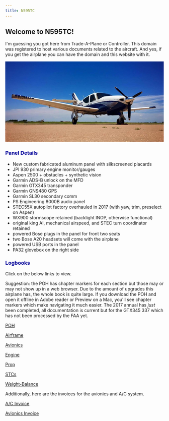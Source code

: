```yaml
---
title: N595TC
---
```


## Welcome to N595TC!

I'm guessing you got here from Trade-A-Plane or Controller. This domain was registered to host various documents related to the aircraft. And yes, if you get the airplane you can have the domain and this website with it.

![Daplane](IMG_1556.jpg)

<h3><a name="panel" style="color: #000099; text-decoration: none;">Panel Details</a></h3>

* New custom fabricated aluminum panel with silkscreened placards
* JPI 930 primary engine monitor/gauges
* Aspen 2500 + obstacles + synthetic vision
* Garmin ADS-B unlock on the MFD
* Garmin GTX345 transponder
* Garmin GNS480 GPS
* Garmin SL30 secondary comm
* PS Engineering 8000B audio panel
* STEC55X autopilot factory overhauled in 2017 (with yaw, trim, preselect on Aspen)
* WX900 stormscope retained (backlight INOP, otherwise functional)
* original king AI, mechanical airspeed, and STEC turn coordinator retained
* powered Bose plugs in the panel for front two seats
* two Bose A20 headsets will come with the airplane
* powered USB ports in the panel
* PA32 glovebox on the right side

<h3><a name="logbooks" style="color: #000099; text-decoration: none;">Logbooks</a></h3>

Click on the below links to view. 

Suggestion: the POH has chapter markers for each section but those may or may not show up in a web browser. Due to the amount of upgrades this airplane has, the whole book is quite large.  If you download the POH and open it offline in Adobe reader or Preview on a Mac, you'll see chapter markers which make navigating it much easier.  The 2017 annual has *just* been completed, all documentation is current but for the GTX345 337 which has not been processed by the FAA yet.

[POH](POH.pdf)

[Airframe](Airframe.pdf)

[Avionics](Avionics.pdf)

[Engine](Engine.pdf)

[Prop](Prop.pdf)

[STCs](STCs.pdf)

[Weight-Balance](WB.pdf)

Additionally, here are the invoices for the avionics and A/C system.

[A/C Invoice](ACinvoice.pdf)

[Avionics Invoice](AVinvoice.pdf)
